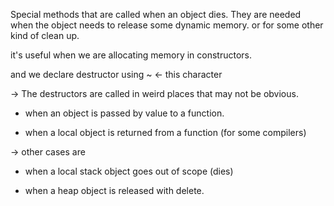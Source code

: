 Special methods that are called when an object dies. They are needed when the object needs to release some dynamic memory. or for some other kind of clean up.

it's useful when we are allocating
memory in constructors.

and we declare destructor using ~ <- this character

<!-- ------------------------------------------------------------ -->

-> The destructors are called in weird places that may not be obvious.

- when an object is passed by value to a function.

- when a local object is returned from a function (for some compilers)

-> other cases are

- when a local stack object goes out of scope (dies)

- when a heap object is released with delete.
